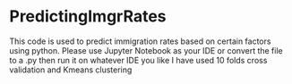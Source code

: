 # PredictingImgrRates
This code is used to predict immigration rates based on certain factors using python.
Please use Jupyter Notebook as your IDE or convert the file to a .py then run it on whatever IDE you like
I have used 10 folds cross validation and Kmeans clustering
